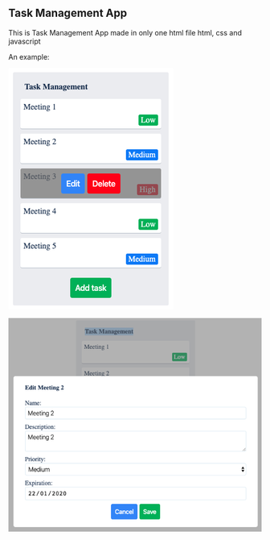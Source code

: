 ## Task Management App
This is Task Management App made in only one html file html, css and javascript

An example:

![Snake Screenshot](https://github.com/juangalalz/task-manager/blob/master/screenshot.png?raw=true "screenshot")

![Snake Screenshot 2](https://github.com/juangalalz/task-manager/blob/master/screenshot2.png?raw=true "screenshot2")
